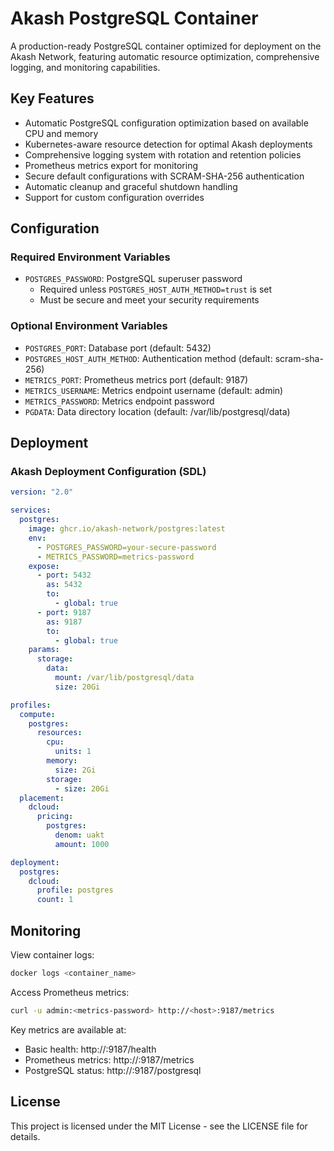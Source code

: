 # Akash PostgreSQL Container

A production-ready PostgreSQL container optimized for deployment on the Akash Network, featuring automatic resource optimization, comprehensive logging, and monitoring capabilities.

## Key Features

- Automatic PostgreSQL configuration optimization based on available CPU and memory
- Kubernetes-aware resource detection for optimal Akash deployments
- Comprehensive logging system with rotation and retention policies
- Prometheus metrics export for monitoring
- Secure default configurations with SCRAM-SHA-256 authentication
- Automatic cleanup and graceful shutdown handling
- Support for custom configuration overrides

## Configuration

### Required Environment Variables

- `POSTGRES_PASSWORD`: PostgreSQL superuser password
  - Required unless `POSTGRES_HOST_AUTH_METHOD=trust` is set
  - Must be secure and meet your security requirements

### Optional Environment Variables

- `POSTGRES_PORT`: Database port (default: 5432)
- `POSTGRES_HOST_AUTH_METHOD`: Authentication method (default: scram-sha-256)
- `METRICS_PORT`: Prometheus metrics port (default: 9187)
- `METRICS_USERNAME`: Metrics endpoint username (default: admin)
- `METRICS_PASSWORD`: Metrics endpoint password
- `PGDATA`: Data directory location (default: /var/lib/postgresql/data)

## Deployment

### Akash Deployment Configuration (SDL)

```yaml
version: "2.0"

services:
  postgres:
    image: ghcr.io/akash-network/postgres:latest
    env:
      - POSTGRES_PASSWORD=your-secure-password
      - METRICS_PASSWORD=metrics-password
    expose:
      - port: 5432
        as: 5432
        to:
          - global: true
      - port: 9187
        as: 9187
        to:
          - global: true
    params:
      storage:
        data:
          mount: /var/lib/postgresql/data
          size: 20Gi

profiles:
  compute:
    postgres:
      resources:
        cpu:
          units: 1
        memory:
          size: 2Gi
        storage:
          - size: 20Gi
  placement:
    dcloud:
      pricing:
        postgres:
          denom: uakt
          amount: 1000

deployment:
  postgres:
    dcloud:
      profile: postgres
      count: 1
```

## Monitoring

View container logs:
```bash
docker logs <container_name>
```

Access Prometheus metrics:
```bash
curl -u admin:<metrics-password> http://<host>:9187/metrics
```

Key metrics are available at:
- Basic health: http://<host>:9187/health
- Prometheus metrics: http://<host>:9187/metrics
- PostgreSQL status: http://<host>:9187/postgresql

## License

This project is licensed under the MIT License - see the LICENSE file for details.
